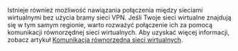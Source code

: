 Istnieje również możliwość nawiązania połączenia między sieciami wirtualnymi bez użycia bramy sieci VPN. Jeśli Twoje sieci wirtualne znajdują się w tym samym regionie, warto rozważyć połączenie ich za pomocą komunikacji równorzędnej sieci wirtualnych. Aby uzyskać więcej informacji, zobacz artykuł [Komunikacja równorzędna sieci wirtualnych](../articles/virtual-network/virtual-network-peering-overview.md).

<!--HONumber=Oct16_HO1-->


